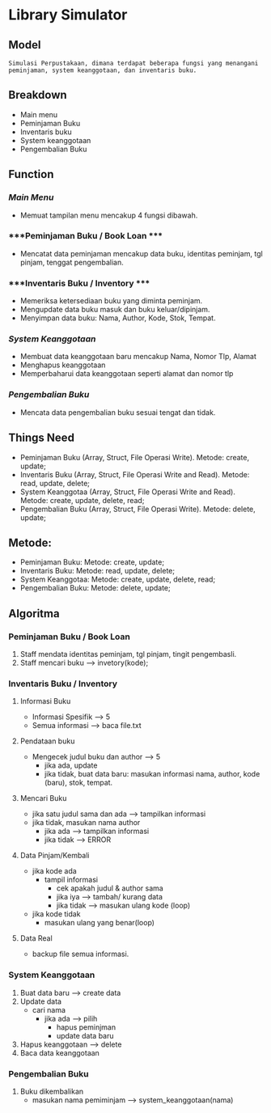 # Library Simulator

## Model
    Simulasi Perpustakaan, dimana terdapat beberapa fungsi yang menangani peminjaman, system keanggotaan, dan inventaris buku.

## Breakdown
- Main menu
- Peminjaman Buku
- Inventaris buku
- System keanggotaan
- Pengembalian Buku

## Function
### ***Main Menu***
- Memuat tampilan menu mencakup 4 fungsi dibawah.
### ***Peminjaman Buku / Book Loan ***
- Mencatat data  peminjaman mencakup data buku, identitas peminjam, tgl pinjam, tenggat pengembalian.
### ***Inventaris Buku / Inventory ***
- Memeriksa ketersediaan buku yang diminta peminjam.
- Mengupdate data buku masuk dan buku keluar/dipinjam.
- Menyimpan data buku: Nama, Author, Kode, Stok, Tempat.
### ***System Keanggotaan***
- Membuat data keanggotaan baru mencakup Nama, Nomor Tlp, Alamat
- Menghapus keanggotaan
- Memperbaharui data keanggotaan seperti alamat dan nomor tlp
### ***Pengembalian Buku***
- Mencata data pengembalian buku sesuai tengat dan tidak.

## Things Need
- Peminjaman Buku (Array, Struct, File Operasi Write). Metode: create, update;
- Inventaris Buku (Array, Struct, File Operasi Write and Read). Metode: read, update, delete;
- System Keanggotaa (Array, Struct, File Operasi Write and Read). Metode: create, update, delete, read;
- Pengembalian Buku (Array, Struct, File Operasi Write). Metode: delete, update;

## Metode:
- Peminjaman Buku: Metode: create, update;
- Inventaris Buku: Metode: read, update, delete;
- System Keanggotaa: Metode: create, update, delete, read;
- Pengembalian Buku: Metode: delete, update;

## Algoritma
### Peminjaman Buku / Book Loan
1. Staff mendata identitas peminjam, tgl pinjam, tingit pengembasli.
2. Staff mencari buku --> invetory(kode);

### Inventaris Buku / Inventory
1. Informasi Buku
    - Informasi Spesifik --> 5
    - Semua informasi --> baca file.txt

2. Pendataan buku
    - Mengecek judul buku dan author --> 5
        - jika ada, update
        - jika tidak, buat data baru: masukan informasi nama, author, kode (baru), stok, tempat.
    
3. Mencari Buku
    - jika satu judul sama dan ada --> tampilkan informasi
    - jika tidak, masukan nama author
        - jika ada --> tampilkan informasi
        - jika tidak --> ERROR

4. Data Pinjam/Kembali
    - jika kode ada
        - tampil informasi
            - cek apakah judul & author sama
             - jika iya --> tambah/ kurang data
             - jika tidak --> masukan ulang kode (loop)
    - jika kode tidak 
        - masukan ulang yang benar(loop)

5. Data Real
    - backup file semua informasi.

### System Keanggotaan
1. Buat data baru --> create data
2. Update data 
    - cari nama
        - jika ada --> pilih
            - hapus peminjman
            - update data baru
3. Hapus keanggotaan --> delete
4. Baca data keanggotaan

### Pengembalian Buku
1. Buku dikembalikan 
    - masukan nama pemiminjam --> system_keanggotaan(nama)
